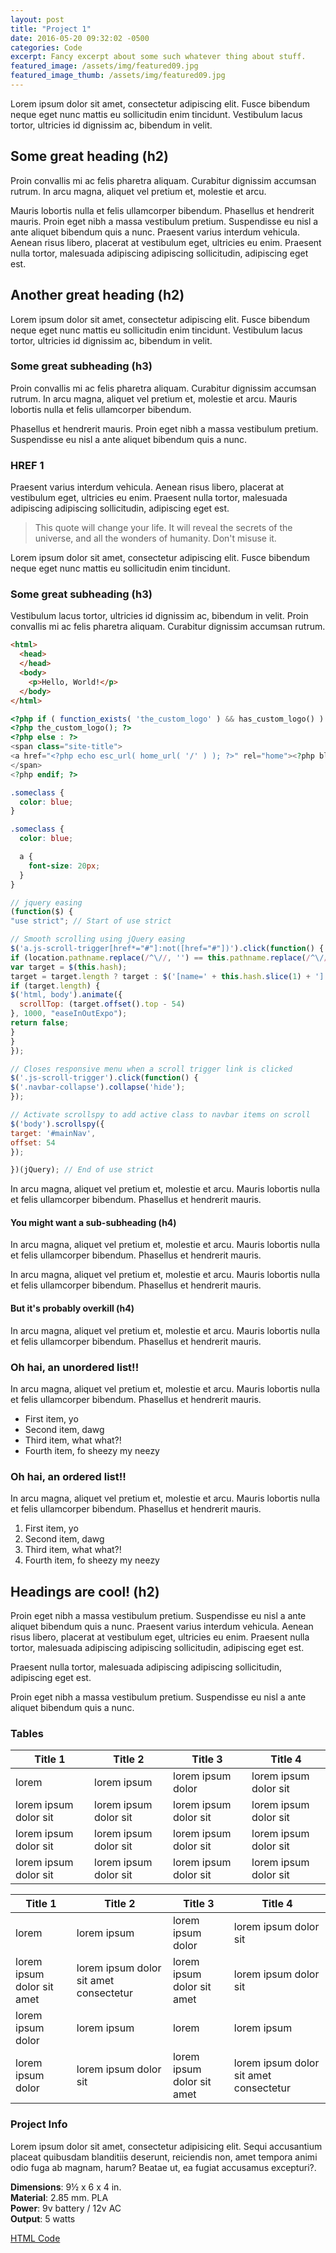 ```yaml
---
layout: post
title: "Project 1"
date: 2016-05-20 09:32:02 -0500
categories: Code
excerpt: Fancy excerpt about some such whatever thing about stuff.
featured_image: /assets/img/featured09.jpg
featured_image_thumb: /assets/img/featured09.jpg
---
```


<div class="row">
<div class="col-lg-8 post-main" markdown="1">

Lorem ipsum dolor sit amet, consectetur adipiscing elit. Fusce bibendum neque eget nunc mattis eu sollicitudin enim tincidunt. Vestibulum lacus tortor, ultricies id dignissim ac, bibendum in velit.

## Some great heading (h2)

Proin convallis mi ac felis pharetra aliquam. Curabitur dignissim accumsan rutrum. In arcu magna, aliquet vel pretium et, molestie et arcu.

Mauris lobortis nulla et felis ullamcorper bibendum. Phasellus et hendrerit mauris. Proin eget nibh a massa vestibulum pretium. Suspendisse eu nisl a ante aliquet bibendum quis a nunc. Praesent varius interdum vehicula. Aenean risus libero, placerat at vestibulum eget, ultricies eu enim. Praesent nulla tortor, malesuada adipiscing adipiscing sollicitudin, adipiscing eget est.

## Another great heading (h2)

Lorem ipsum dolor sit amet, consectetur adipiscing elit. Fusce bibendum neque eget nunc mattis eu sollicitudin enim tincidunt. Vestibulum lacus tortor, ultricies id dignissim ac, bibendum in velit.

### Some great subheading (h3)

Proin convallis mi ac felis pharetra aliquam. Curabitur dignissim accumsan rutrum. In arcu magna, aliquet vel pretium et, molestie et arcu. Mauris lobortis nulla et felis ullamcorper bibendum.

Phasellus et hendrerit mauris. Proin eget nibh a massa vestibulum pretium. Suspendisse eu nisl a ante aliquet bibendum quis a nunc.

<h3 id="href01">HREF 1</h3>

Praesent varius interdum vehicula. Aenean risus libero, placerat at vestibulum eget, ultricies eu enim. Praesent nulla tortor, malesuada adipiscing adipiscing sollicitudin, adipiscing eget est.

> This quote will change your life. It will reveal the secrets of the universe, and all the wonders of humanity. Don't misuse it.

Lorem ipsum dolor sit amet, consectetur adipiscing elit. Fusce bibendum neque eget nunc mattis eu sollicitudin enim tincidunt.

### Some great subheading (h3)

Vestibulum lacus tortor, ultricies id dignissim ac, bibendum in velit. Proin convallis mi ac felis pharetra aliquam. Curabitur dignissim accumsan rutrum.


```html
<html>
  <head>
  </head>
  <body>
    <p>Hello, World!</p>
  </body>
</html>
```


```php
<?php if ( function_exists( 'the_custom_logo' ) && has_custom_logo() ) : ?>
<?php the_custom_logo(); ?>
<?php else : ?> 
<span class="site-title">
<a href="<?php echo esc_url( home_url( '/' ) ); ?>" rel="home"><?php bloginfo( 'name' ); ?></a>
</span>
<?php endif; ?>
```



```css
.someclass {
  color: blue;
}
```

```scss
.someclass {
  color: blue;

  a {
    font-size: 20px;
  }
}
```


```javascript
// jquery easing
(function($) {
"use strict"; // Start of use strict

// Smooth scrolling using jQuery easing
$('a.js-scroll-trigger[href*="#"]:not([href="#"])').click(function() {
if (location.pathname.replace(/^\//, '') == this.pathname.replace(/^\//, '') && location.hostname == this.hostname) {
var target = $(this.hash);
target = target.length ? target : $('[name=' + this.hash.slice(1) + ']');
if (target.length) {
$('html, body').animate({
  scrollTop: (target.offset().top - 54)
}, 1000, "easeInOutExpo");
return false;
}
}
});

// Closes responsive menu when a scroll trigger link is clicked
$('.js-scroll-trigger').click(function() {
$('.navbar-collapse').collapse('hide');
});

// Activate scrollspy to add active class to navbar items on scroll
$('body').scrollspy({
target: '#mainNav',
offset: 54
});

})(jQuery); // End of use strict
```


In arcu magna, aliquet vel pretium et, molestie et arcu. Mauris lobortis nulla et felis ullamcorper bibendum. Phasellus et hendrerit mauris.

#### You might want a sub-subheading (h4)

In arcu magna, aliquet vel pretium et, molestie et arcu. Mauris lobortis nulla et felis ullamcorper bibendum. Phasellus et hendrerit mauris.

In arcu magna, aliquet vel pretium et, molestie et arcu. Mauris lobortis nulla et felis ullamcorper bibendum. Phasellus et hendrerit mauris.

#### But it's probably overkill (h4)

In arcu magna, aliquet vel pretium et, molestie et arcu. Mauris lobortis nulla et felis ullamcorper bibendum. Phasellus et hendrerit mauris.

### Oh hai, an unordered list!!

In arcu magna, aliquet vel pretium et, molestie et arcu. Mauris lobortis nulla et felis ullamcorper bibendum. Phasellus et hendrerit mauris.

- First item, yo
- Second item, dawg
- Third item, what what?!
- Fourth item, fo sheezy my neezy

### Oh hai, an ordered list!!

In arcu magna, aliquet vel pretium et, molestie et arcu. Mauris lobortis nulla et felis ullamcorper bibendum. Phasellus et hendrerit mauris.

1. First item, yo
2. Second item, dawg
3. Third item, what what?!
4. Fourth item, fo sheezy my neezy

## Headings are cool! (h2)

Proin eget nibh a massa vestibulum pretium. Suspendisse eu nisl a ante aliquet bibendum quis a nunc. Praesent varius interdum vehicula. Aenean risus libero, placerat at vestibulum eget, ultricies eu enim. Praesent nulla tortor, malesuada adipiscing adipiscing sollicitudin, adipiscing eget est.

Praesent nulla tortor, malesuada adipiscing adipiscing sollicitudin, adipiscing eget est.

Proin eget nibh a massa vestibulum pretium. Suspendisse eu nisl a ante aliquet bibendum quis a nunc.

### Tables

Title 1               | Title 2               | Title 3               | Title 4
--------------------- | --------------------- | --------------------- | ---------------------
lorem                 | lorem ipsum           | lorem ipsum dolor     | lorem ipsum dolor sit
lorem ipsum dolor sit | lorem ipsum dolor sit | lorem ipsum dolor sit | lorem ipsum dolor sit
lorem ipsum dolor sit | lorem ipsum dolor sit | lorem ipsum dolor sit | lorem ipsum dolor sit
lorem ipsum dolor sit | lorem ipsum dolor sit | lorem ipsum dolor sit | lorem ipsum dolor sit


Title 1 | Title 2 | Title 3 | Title 4
--- | --- | --- | ---
lorem | lorem ipsum | lorem ipsum dolor | lorem ipsum dolor sit
lorem ipsum dolor sit amet | lorem ipsum dolor sit amet consectetur | lorem ipsum dolor sit amet | lorem ipsum dolor sit
lorem ipsum dolor | lorem ipsum | lorem | lorem ipsum
lorem ipsum dolor | lorem ipsum dolor sit | lorem ipsum dolor sit amet | lorem ipsum dolor sit amet consectetur

</div>

<div class="col-lg-4">
<div class="sidebar-block">

  <h3>Project Info</h3>
  <p>Lorem ipsum dolor sit amet, consectetur adipisicing elit. Sequi accusantium placeat quibusdam blanditiis deserunt, reiciendis non, amet tempora animi odio fuga ab magnam, harum? Beatae ut, ea fugiat accusamus excepturi?.</p>
  <p>
  <strong>Dimensions</strong>: 9&frac12; x 6 x 4 in. <br>
  <strong>Material</strong>: 2.85 mm. PLA <br>
  <strong>Power</strong>: 9v battery / 12v AC<br>
  <strong>Output</strong>: 5 watts
  </p>


<a class="js-scroll-trigger" href="#href01">HTML Code</a>


</div>
</div>

</div>


